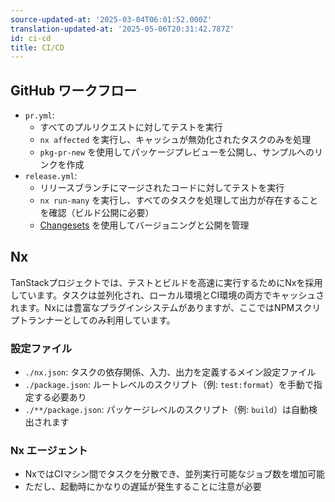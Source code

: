 ```yaml
---
source-updated-at: '2025-03-04T06:01:52.000Z'
translation-updated-at: '2025-05-06T20:31:42.787Z'
id: ci-cd
title: CI/CD
---
```

## GitHub ワークフロー

- `pr.yml`:
    - すべてのプルリクエストに対してテストを実行
    - `nx affected` を実行し、キャッシュが無効化されたタスクのみを処理
    - `pkg-pr-new` を使用してパッケージプレビューを公開し、サンプルへのリンクを作成
- `release.yml`:
    - リリースブランチにマージされたコードに対してテストを実行
    - `nx run-many` を実行し、すべてのタスクを処理して出力が存在することを確認（ビルド公開に必要）
    - [Changesets](https://github.com/changesets/changesets) を使用してバージョニングと公開を管理

## Nx

TanStackプロジェクトでは、テストとビルドを高速に実行するためにNxを採用しています。タスクは並列化され、ローカル環境とCI環境の両方でキャッシュされます。Nxには豊富なプラグインシステムがありますが、ここではNPMスクリプトランナーとしてのみ利用しています。

### 設定ファイル

- `./nx.json`: タスクの依存関係、入力、出力を定義するメイン設定ファイル
- `./package.json`: ルートレベルのスクリプト（例: `test:format`）を手動で指定する必要あり
- `./**/package.json`: パッケージレベルのスクリプト（例: `build`）は自動検出されます

### Nx エージェント

- NxではCIマシン間でタスクを分散でき、並列実行可能なジョブ数を増加可能
- ただし、起動時にかなりの遅延が発生することに注意が必要
